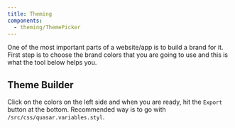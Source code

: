 ```yaml
---
title: Theming
components:
  - theming/ThemePicker
---
```


One of the most important parts of a website/app is to build a brand for it. First step is to choose the brand colors that you are going to use and this is what the tool below helps you.

## Theme Builder

Click on the colors on the left side and when you are ready, hit the `Export` button at the bottom. Recommended way is to go with `/src/css/quasar.variables.styl`.

<theme-picker />
